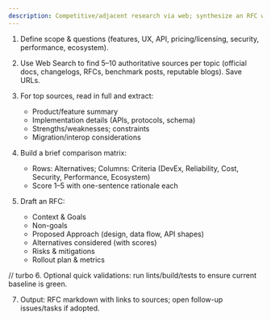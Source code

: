 ```yaml
---
description: Competitive/adjacent research via web; synthesize an RFC with decisions and risks
---
```


1. Define scope & questions (features, UX, API, pricing/licensing, security, performance, ecosystem).

2. Use Web Search to find 5–10 authoritative sources per topic (official docs, changelogs, RFCs, benchmark posts, reputable blogs). Save URLs.

3. For top sources, read in full and extract:
   - Product/feature summary
   - Implementation details (APIs, protocols, schema)
   - Strengths/weaknesses; constraints
   - Migration/interop considerations

4. Build a brief comparison matrix:
   - Rows: Alternatives; Columns: Criteria (DevEx, Reliability, Cost, Security, Performance, Ecosystem)
   - Score 1–5 with one-sentence rationale each

5. Draft an RFC:
   - Context & Goals
   - Non-goals
   - Proposed Approach (design, data flow, API shapes)
   - Alternatives considered (with scores)
   - Risks & mitigations
   - Rollout plan & metrics

// turbo
6. Optional quick validations: run lints/build/tests to ensure current baseline is green.

7. Output: RFC markdown with links to sources; open follow-up issues/tasks if adopted.
